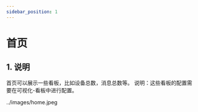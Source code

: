 ```yaml
---
sidebar_position: 1
---
```


# 首页

## 1. 说明
首页可以展示一些看板，比如设备总数，消息总数等。
说明：这些看板的配置需要在可视化-看板中进行配置。

../images/home.jpeg
